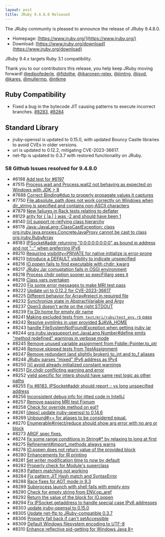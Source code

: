 ```yaml
---
layout: post
title: JRuby 9.4.8.0 Released
---
```


The JRuby community is pleased to announce the release of JRuby 9.4.8.0.

* Homepage: [https://www.jruby.org/](https://www.jruby.org/)
* Download: [https://www.jruby.org/download](https://www.jruby.org/download)

JRuby 9.4.x targets Ruby 3.1 compatibility.

Thank you to our contributors this release, you help keep JRuby moving forward! [@edipofederle], [@fidothe], [@ikaronen-relex], [@jimtng], [@jsvd], [@kares], [@mullermp], [@ntkme]

Ruby Compatibility
------------------

* Fixed a bug in the bytecode JIT causing patterns to execute incorrect branches. [#8283], [#8284]

Standard Library
----------------

* jruby-openssl is updated to 0.15.0, with updated Bouncy Castle libraries to avoid CVEs in older versions.
* uri is updated to 0.12.2, mitigating CVE-2023-36617.
* net-ftp is updated to 0.3.7 with restored functionality on JRuby.

### 58 Github Issues resolved for 9.4.8.0

- #6198 [Add test for #6197][#6198]
- #7515 [Process.wait and Process.wait2 not behaving as expected on Windows with JDK > 8][#7515]
- #7688 [Correct Binding#dup to properly propagate values it captures][#7688]
- #7750 [File.absolute_path does not work correctly on Windows when dir_string is specified and contains non-ASCII characters][#7750]
- #7879 [New failures in Rack tests relating to deflater][#7879]
- #8129 [arity for { \|a,\| } was -2 and should have been 1][#8129]
- #8140 [[ji] support re-reifying class hierarchy][#8140]
- #8178 [Java::JavaLang::ClassCastException: class org.jruby.java.proxies.ConcreteJavaProxy cannot be cast to class org.jruby.RubyArray][#8178]
- #8183 [IPSocket#addr returning "0:0:0:0:0:0:0:0" as bound ip address and not "::" when preferring IPv6][#8183]
- #8210 [Requiring visibility=PRIVATE for native initialize is error-prone][#8210]
- #8213 [Introduce a DEFAULT visibility to indicate unspecified][#8213]
- #8216 [IO.popen fails to find executable with chdir: kwarg][#8216]
- #8217 [JRuby Jar comuptation fails in OSGi environment][#8217]
- #8218 [Process chdir option sooner so execFillarg sees it][#8218]
- #8219 [Class vars overtaken][#8219]
- #8220 [Fix some error messages to make MRI test pass][#8220]
- #8222 [Update uri to 0.12.2 for CVE-2023-36617][#8222]
- #8225 [Different behavior for Array#reject in required file][#8225]
- #8232 [Synchronize state in AbstractVariable and Argv][#8232]
- #8237 [Open3 doesn't write on the right STDOUT][#8237]
- #8239 [Fix Dir.home for empty dir name][#8239]
- #8241 [Making excluded tests from` test/mri/ruby/test_env.rb` pass][#8241]
- #8242 [Resolve symlinks in user provided $JAVA_HOME][#8242]
- #8243 [handle FileSystemNotFoundException when getting jruby jar][#8243]
- #8244 [org.jruby.javasupport.ext.JavaLang.Number#define emits "method redefined" warnings in verbose mode][#8244]
- #8245 [Remove unused variable assignment from Fiddle::Pointer.to_ptr][#8245]
- #8246 [Remove skipped tests from TestAssignment][#8246]
- #8247 [Remove redundant (and slightly broken) to_int and to_f aliases][#8247]
- #8248 [JRuby parses "mixed" IPv6 address as IPv4][#8248]
- #8250 [[ji] avoid already initialized constant warnings][#8250]
- #8251 [Dir.chdir conflicting warning and error][#8251]
- #8252 [yield specific for interp should have same rest logic as other paths][#8252]
- #8255 [Fix #8183.  IPSocket#addr should report :: vs long unspecified address][#8255]
- #8256 [Inconsistent debug info for jitted code in IntelliJ][#8256]
- #8257 [Remove passing MRI test Fixnum][#8257]
- #8258 [Check for override method on eql?][#8258]
- #8261 [[deps] update jruby-openssl to 0.14.6][#8261]
- #8269 [Unbound#== for aliases to be considered equal.][#8269]
- #8270 [Enumerable#inject/reduce should show arg error with no arg or block][#8270]
- #8273 [ARGF spec fixes.][#8273]
- #8274 [fix some range conditions in String#* by relaxing to long at first][#8274]
- #8275 [Refinement#import_methods always warns][#8275]
- #8278 [IO.popen does not return value of the provided block][#8278]
- #8280 [Enhancements for IR printing][#8280]
- #8281 [Set writer modification time to now by default][#8281]
- #8282 [Properly check for Module's superclass][#8282]
- #8283 [Pattern matching not working][#8283]
- #8284 [Fix pattern JIT Hash match and SyntaxError][#8284]
- #8288 [Race fixes for AOT mode in 9.3][#8288]
- #8289 [Subprocess launch with shell fails with empty env][#8289]
- #8290 [Check for empty string from ENV.op_aref][#8290]
- #8292 [Return the value of the block for IO.popen][#8292]
- #8294 [Fix IPSocket.getaddress to handle special case IPv6 addresses][#8294]
- #8303 [update jruby-openssl to 0.15.0][#8303]
- #8305 [Update net-ftp to JRuby-compatible 0.3.7][#8305]
- #8306 [Properly fall back if can't setAccessible][#8306]
- #8309 [Default Windows filesystem encoding to UTF-8][#8309]
- #8310 [Enhance reflective pid-getting for Windows Java 8+][#8310]

[#6198]:https://github.com/jruby/jruby/pull/6198
[#7515]:https://github.com/jruby/jruby/issues/7515
[#7688]:https://github.com/jruby/jruby/pull/7688
[#7750]:https://github.com/jruby/jruby/issues/7750
[#7879]:https://github.com/jruby/jruby/issues/7879
[#8129]:https://github.com/jruby/jruby/pull/8129
[#8140]:https://github.com/jruby/jruby/pull/8140
[#8178]:https://github.com/jruby/jruby/issues/8178
[#8183]:https://github.com/jruby/jruby/issues/8183
[#8210]:https://github.com/jruby/jruby/issues/8210
[#8213]:https://github.com/jruby/jruby/pull/8213
[#8216]:https://github.com/jruby/jruby/issues/8216
[#8217]:https://github.com/jruby/jruby/issues/8217
[#8218]:https://github.com/jruby/jruby/pull/8218
[#8219]:https://github.com/jruby/jruby/pull/8219
[#8220]:https://github.com/jruby/jruby/pull/8220
[#8222]:https://github.com/jruby/jruby/pull/8222
[#8225]:https://github.com/jruby/jruby/issues/8225
[#8232]:https://github.com/jruby/jruby/pull/8232
[#8237]:https://github.com/jruby/jruby/issues/8237
[#8239]:https://github.com/jruby/jruby/pull/8239
[#8241]:https://github.com/jruby/jruby/pull/8241
[#8242]:https://github.com/jruby/jruby/pull/8242
[#8243]:https://github.com/jruby/jruby/pull/8243
[#8244]:https://github.com/jruby/jruby/issues/8244
[#8245]:https://github.com/jruby/jruby/pull/8245
[#8246]:https://github.com/jruby/jruby/pull/8246
[#8247]:https://github.com/jruby/jruby/pull/8247
[#8248]:https://github.com/jruby/jruby/issues/8248
[#8250]:https://github.com/jruby/jruby/pull/8250
[#8251]:https://github.com/jruby/jruby/pull/8251
[#8252]:https://github.com/jruby/jruby/pull/8252
[#8255]:https://github.com/jruby/jruby/pull/8255
[#8256]:https://github.com/jruby/jruby/issues/8256
[#8257]:https://github.com/jruby/jruby/pull/8257
[#8258]:https://github.com/jruby/jruby/pull/8258
[#8261]:https://github.com/jruby/jruby/pull/8261
[#8269]:https://github.com/jruby/jruby/pull/8269
[#8270]:https://github.com/jruby/jruby/pull/8270
[#8273]:https://github.com/jruby/jruby/pull/8273
[#8274]:https://github.com/jruby/jruby/pull/8274
[#8275]:https://github.com/jruby/jruby/issues/8275
[#8278]:https://github.com/jruby/jruby/issues/8278
[#8280]:https://github.com/jruby/jruby/pull/8280
[#8281]:https://github.com/jruby/jruby/pull/8281
[#8282]:https://github.com/jruby/jruby/pull/8282
[#8283]:https://github.com/jruby/jruby/issues/8283
[#8284]:https://github.com/jruby/jruby/pull/8284
[#8288]:https://github.com/jruby/jruby/pull/8288
[#8289]:https://github.com/jruby/jruby/issues/8289
[#8290]:https://github.com/jruby/jruby/pull/8290
[#8292]:https://github.com/jruby/jruby/pull/8292
[#8294]:https://github.com/jruby/jruby/pull/8294
[#8303]:https://github.com/jruby/jruby/pull/8303
[#8305]:https://github.com/jruby/jruby/pull/8305
[#8306]:https://github.com/jruby/jruby/pull/8306
[#8309]:https://github.com/jruby/jruby/pull/8309
[#8310]:https://github.com/jruby/jruby/pull/8310

[@edipofederle]:https://github.com/edipofederle
[@fidothe]:https://github.com/fidothe
[@ikaronen-relex]:https://github.com/ikaronen-relex
[@jimtng]:https://github.com/jimtng
[@jsvd]:https://github.com/jsvd
[@kares]:https://github.com/kares
[@mullermp]:https://github.com/mullermp
[@ntkme]:https://github.com/ntkme
